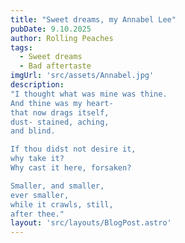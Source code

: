 ```yaml
---
title: "Sweet dreams, my Annabel Lee"
pubDate: 9.10.2025
author: Rolling Peaches
tags:
  - Sweet dreams
  - Bad aftertaste
imgUrl: 'src/assets/Annabel.jpg'
description:
"I thought what was mine was thine.
And thine was my heart-
that now drags itself,
dust- stained, aching,
and blind.

If thou didst not desire it,
why take it?
Why cast it here, forsaken?

Smaller, and smaller,
ever smaller,
while it crawls, still,
after thee."
layout: 'src/layouts/BlogPost.astro'
---
```

